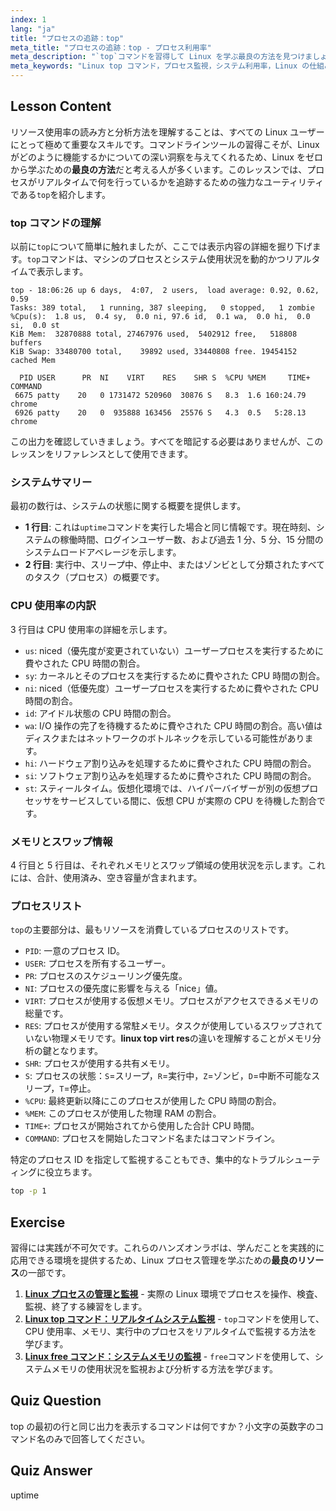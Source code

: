 ```yaml
---
index: 1
lang: "ja"
title: "プロセスの追跡：top"
meta_title: "プロセスの追跡：top - プロセス利用率"
meta_description: "`top`コマンドを習得して Linux を学ぶ最良の方法を見つけましょう。このガイドでは、システムリソースの監視、プロセスの追跡、VIRT や RES などのメトリクスの理解方法を解説します。Linux の仕組みを理解するための重要な要素です。"
meta_keywords: "Linux top コマンド，プロセス監視，システム利用率，Linux の仕組み，linux top virt res, Linux 学習法，Linux パフォーマンス，プロセス管理，証明書付き無料オンライン Linux トレーニング"
---
```


## Lesson Content

リソース使用率の読み方と分析方法を理解することは、すべての Linux ユーザーにとって極めて重要なスキルです。コマンドラインツールの習得こそが、Linux がどのように機能するかについての深い洞察を与えてくれるため、Linux をゼロから学ぶための**最良の方法**だと考える人が多くいます。このレッスンでは、プロセスがリアルタイムで何を行っているかを追跡するための強力なユーティリティである`top`を紹介します。

### top コマンドの理解

以前に`top`について簡単に触れましたが、ここでは表示内容の詳細を掘り下げます。`top`コマンドは、マシンのプロセスとシステム使用状況を動的かつリアルタイムで表示します。

```plaintext
top - 18:06:26 up 6 days,  4:07,  2 users,  load average: 0.92, 0.62, 0.59
Tasks: 389 total,   1 running, 387 sleeping,   0 stopped,   1 zombie
%Cpu(s):  1.8 us,  0.4 sy,  0.0 ni, 97.6 id,  0.1 wa,  0.0 hi,  0.0 si,  0.0 st
KiB Mem:  32870888 total, 27467976 used,  5402912 free,   518808 buffers
KiB Swap: 33480700 total,    39892 used, 33440808 free. 19454152 cached Mem

  PID USER      PR  NI    VIRT    RES    SHR S  %CPU %MEM     TIME+ COMMAND
 6675 patty    20   0 1731472 520960  30876 S   8.3  1.6 160:24.79 chrome
 6926 patty    20   0  935888 163456  25576 S   4.3  0.5   5:28.13 chrome
```

この出力を確認していきましょう。すべてを暗記する必要はありませんが、このレッスンをリファレンスとして使用できます。

### システムサマリー

最初の数行は、システムの状態に関する概要を提供します。

- **1 行目**: これは`uptime`コマンドを実行した場合と同じ情報です。現在時刻、システムの稼働時間、ログインユーザー数、および過去 1 分、5 分、15 分間のシステムロードアベレージを示します。
- **2 行目**: 実行中、スリープ中、停止中、またはゾンビとして分類されたすべてのタスク（プロセス）の概要です。

### CPU 使用率の内訳

3 行目は CPU 使用率の詳細を示します。

- `us`: niced（優先度が変更されていない）ユーザープロセスを実行するために費やされた CPU 時間の割合。
- `sy`: カーネルとそのプロセスを実行するために費やされた CPU 時間の割合。
- `ni`: niced（低優先度）ユーザープロセスを実行するために費やされた CPU 時間の割合。
- `id`: アイドル状態の CPU 時間の割合。
- `wa`: I/O 操作の完了を待機するために費やされた CPU 時間の割合。高い値はディスクまたはネットワークのボトルネックを示している可能性があります。
- `hi`: ハードウェア割り込みを処理するために費やされた CPU 時間の割合。
- `si`: ソフトウェア割り込みを処理するために費やされた CPU 時間の割合。
- `st`: スティールタイム。仮想化環境では、ハイパーバイザーが別の仮想プロセッサをサービスしている間に、仮想 CPU が実際の CPU を待機した割合です。

### メモリとスワップ情報

4 行目と 5 行目は、それぞれメモリとスワップ領域の使用状況を示します。これには、合計、使用済み、空き容量が含まれます。

### プロセスリスト

`top`の主要部分は、最もリソースを消費しているプロセスのリストです。

- `PID`: 一意のプロセス ID。
- `USER`: プロセスを所有するユーザー。
- `PR`: プロセスのスケジューリング優先度。
- `NI`: プロセスの優先度に影響を与える「nice」値。
- `VIRT`: プロセスが使用する仮想メモリ。プロセスがアクセスできるメモリの総量です。
- `RES`: プロセスが使用する常駐メモリ。タスクが使用しているスワップされていない物理メモリです。**linux top virt res**の違いを理解することがメモリ分析の鍵となります。
- `SHR`: プロセスが使用する共有メモリ。
- `S`: プロセスの状態：`S`=スリープ，`R`=実行中，`Z`=ゾンビ，`D`=中断不可能なスリープ，`T`=停止。
- `%CPU`: 最終更新以降にこのプロセスが使用した CPU 時間の割合。
- `%MEM`: このプロセスが使用した物理 RAM の割合。
- `TIME+`: プロセスが開始されてから使用した合計 CPU 時間。
- `COMMAND`: プロセスを開始したコマンド名またはコマンドライン。

特定のプロセス ID を指定して監視することもでき、集中的なトラブルシューティングに役立ちます。

```bash
top -p 1
```

## Exercise

習得には実践が不可欠です。これらのハンズオンラボは、学んだことを実践的に応用できる環境を提供するため、Linux プロセス管理を学ぶための**最良のリソース**の一部です。

1.  **[Linux プロセスの管理と監視](https://labex.io/ja/labs/comptia-manage-and-monitor-linux-processes-590864)** - 実際の Linux 環境でプロセスを操作、検査、監視、終了する練習をします。
2.  **[Linux top コマンド：リアルタイムシステム監視](https://labex.io/ja/labs/linux-linux-top-command-real-time-system-monitoring-388500)** - `top`コマンドを使用して、CPU 使用率、メモリ、実行中のプロセスをリアルタイムで監視する方法を学びます。
3.  **[Linux free コマンド：システムメモリの監視](https://labex.io/ja/labs/linux-linux-free-command-monitoring-system-memory-388496)** - `free`コマンドを使用して、システムメモリの使用状況を監視および分析する方法を学びます。

## Quiz Question

top の最初の行と同じ出力を表示するコマンドは何ですか？小文字の英数字のコマンド名のみで回答してください。

## Quiz Answer

uptime
